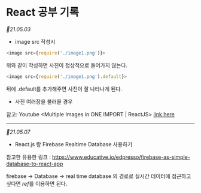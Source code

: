 # React 공부 기록

_📝21.05.03_

- image src 작성시

```js
<image src={require('./image1.png')}>
```

위와 같이 작성하면 사진이 정상적으로 들어가지 않는다.

```js
<image src={require('./image1.png').default}>
```

뒤에 .default를 추가해주면 사진이 잘 나타나게 된다.

- 사진 여러장을 불러올 경우

참고: Youtube <Multiple Images in ONE IMPORT | ReactJS> [link here]('https://youtu.be/gEMAZSO85KY')

---

_📝21.05.07_

- React.js 랑 Firebase Realtime Database 사용하기

참고한 유용한 링크 : <https://www.educative.io/edpresso/firebase-as-simple-database-to-react-app>

firebase -> Database -> real time database 의 경로로 실시간 데이터에 접근하고 싶다면 *ref*를 이용하면 된다.
